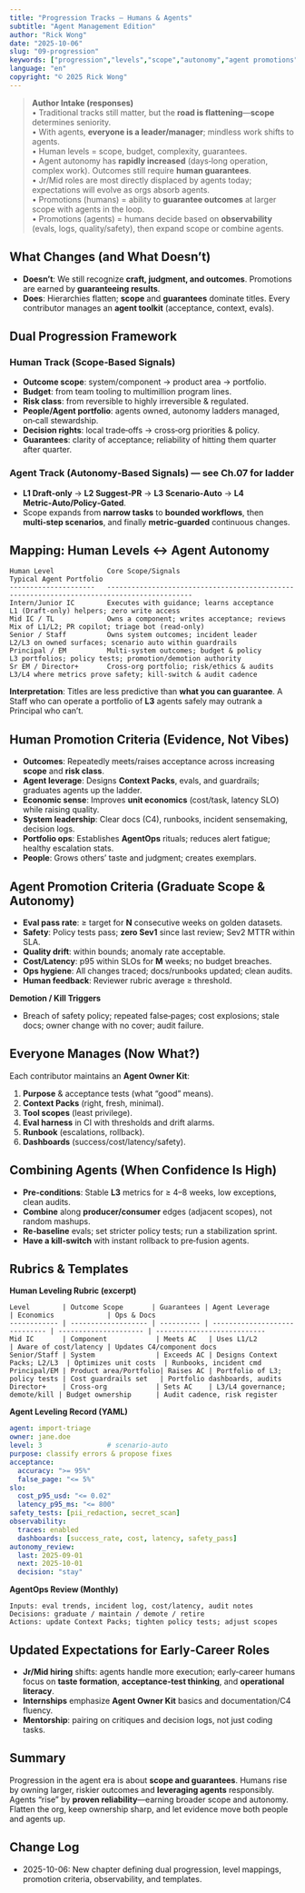 ```yaml
---
title: "Progression Tracks — Humans & Agents"
subtitle: "Agent Management Edition"
author: "Rick Wong"
date: "2025-10-06"
slug: "09-progression"
keywords: ["progression","levels","scope","autonomy","agent promotions","observability","flattened orgs","leadership"]
language: "en"
copyright: "© 2025 Rick Wong"
---
```


> **Author Intake (responses)**  
> • Traditional tracks still matter, but the **road is flattening**—**scope** determines seniority.  
> • With agents, **everyone is a leader/manager**; mindless work shifts to agents.  
> • Human levels = scope, budget, complexity, guarantees.  
> • Agent autonomy has **rapidly increased** (days‑long operation, complex work). Outcomes still require **human guarantees**.  
> • Jr/Mid roles are most directly displaced by agents today; expectations will evolve as orgs absorb agents.  
> • Promotions (humans) = ability to **guarantee outcomes** at larger scope with agents in the loop.  
> • Promotions (agents) = humans decide based on **observability** (evals, logs, quality/safety), then expand scope or combine agents.

## What Changes (and What Doesn’t)
- **Doesn’t**: We still recognize **craft, judgment, and outcomes**. Promotions are earned by **guaranteeing results**.  
- **Does**: Hierarchies flatten; **scope** and **guarantees** dominate titles. Every contributor manages an **agent toolkit** (acceptance, context, evals).

## Dual Progression Framework
### Human Track (Scope‑Based Signals)
- **Outcome scope**: system/component → product area → portfolio.  
- **Budget**: from team tooling to multimillion program lines.  
- **Risk class**: from reversible to highly irreversible & regulated.  
- **People/Agent portfolio**: agents owned, autonomy ladders managed, on‑call stewardship.  
- **Decision rights**: local trade‑offs → cross‑org priorities & policy.  
- **Guarantees**: clarity of acceptance; reliability of hitting them quarter after quarter.

### Agent Track (Autonomy‑Based Signals) — see Ch.07 for ladder
- **L1 Draft‑only** → **L2 Suggest‑PR** → **L3 Scenario‑Auto** → **L4 Metric‑Auto/Policy‑Gated**.  
- Scope expands from **narrow tasks** to **bounded workflows**, then **multi‑step scenarios**, and finally **metric‑guarded** continuous changes.

## Mapping: Human Levels ↔ Agent Autonomy
```
Human Level             Core Scope/Signals                              Typical Agent Portfolio
---------------------   ----------------------------------------------  ---------------------------------------------
Intern/Junior IC        Executes with guidance; learns acceptance        L1 (Draft-only) helpers; zero write access
Mid IC / TL             Owns a component; writes acceptance; reviews     Mix of L1/L2; PR copilot; triage bot (read-only)
Senior / Staff          Owns system outcomes; incident leader            L2/L3 on owned surfaces; scenario auto within guardrails
Principal / EM          Multi-system outcomes; budget & policy           L3 portfolios; policy tests; promotion/demotion authority
Sr EM / Director+       Cross-org portfolio; risk/ethics & audits        L3/L4 where metrics prove safety; kill-switch & audit cadence
```

**Interpretation**: Titles are less predictive than **what you can guarantee**. A Staff who can operate a portfolio of **L3** agents safely may outrank a Principal who can’t.

## Human Promotion Criteria (Evidence, Not Vibes)
- **Outcomes**: Repeatedly meets/raises acceptance across increasing **scope** and **risk class**.  
- **Agent leverage**: Designs **Context Packs**, evals, and guardrails; graduates agents up the ladder.  
- **Economic sense**: Improves **unit economics** (cost/task, latency SLO) while raising quality.  
- **System leadership**: Clear docs (C4), runbooks, incident sensemaking, decision logs.  
- **Portfolio ops**: Establishes **AgentOps** rituals; reduces alert fatigue; healthy escalation stats.  
- **People**: Grows others’ taste and judgment; creates exemplars.

## Agent Promotion Criteria (Graduate Scope & Autonomy)
- **Eval pass rate**: ≥ target for **N** consecutive weeks on golden datasets.  
- **Safety**: Policy tests pass; **zero Sev1** since last review; Sev2 MTTR within SLA.  
- **Quality drift**: within bounds; anomaly rate acceptable.  
- **Cost/Latency**: p95 within SLOs for **M** weeks; no budget breaches.  
- **Ops hygiene**: All changes traced; docs/runbooks updated; clean audits.  
- **Human feedback**: Reviewer rubric average ≥ threshold.

**Demotion / Kill Triggers**  
- Breach of safety policy; repeated false‑pages; cost explosions; stale docs; owner change with no cover; audit failure.

## Everyone Manages (Now What?)
Each contributor maintains an **Agent Owner Kit**:
1. **Purpose** & acceptance tests (what “good” means).  
2. **Context Packs** (right, fresh, minimal).  
3. **Tool scopes** (least privilege).  
4. **Eval harness** in CI with thresholds and drift alarms.  
5. **Runbook** (escalations, rollback).  
6. **Dashboards** (success/cost/latency/safety).

## Combining Agents (When Confidence Is High)
- **Pre‑conditions**: Stable **L3** metrics for ≥ 4–8 weeks, low exceptions, clean audits.  
- **Combine** along **producer/consumer** edges (adjacent scopes), not random mashups.  
- **Re‑baseline** evals; set stricter policy tests; run a stabilization sprint.  
- **Have a kill‑switch** with instant rollback to pre‑fusion agents.

## Rubrics & Templates
**Human Leveling Rubric (excerpt)**
```
Level        | Outcome Scope       | Guarantees | Agent Leverage                | Economics             | Ops & Docs
------------ | ------------------- | ---------- | ----------------------------- | --------------------- | ---------------------------
Mid IC       | Component            | Meets AC   | Uses L1/L2                    | Aware of cost/latency | Updates C4/component docs
Senior/Staff | System               | Exceeds AC | Designs Context Packs; L2/L3  | Optimizes unit costs  | Runbooks, incident cmd
Principal/EM | Product area/Portfolio| Raises AC | Portfolio of L3; policy tests | Cost guardrails set   | Portfolio dashboards, audits
Director+    | Cross‑org            | Sets AC    | L3/L4 governance; demote/kill | Budget ownership      | Audit cadence, risk register
```

**Agent Leveling Record (YAML)**
```yaml
agent: import-triage
owner: jane.doe
level: 3                # scenario-auto
purpose: classify errors & propose fixes
acceptance:
  accuracy: ">= 95%"
  false_page: "<= 5%"
slo:
  cost_p95_usd: "<= 0.02"
  latency_p95_ms: "<= 800"
safety_tests: [pii_redaction, secret_scan]
observability:
  traces: enabled
  dashboards: [success_rate, cost, latency, safety_pass]
autonomy_review:
  last: 2025-09-01
  next: 2025-10-01
  decision: "stay"
```

**AgentOps Review (Monthly)**
```
Inputs: eval trends, incident log, cost/latency, audit notes
Decisions: graduate / maintain / demote / retire
Actions: update Context Packs; tighten policy tests; adjust scopes
```

## Updated Expectations for Early‑Career Roles
- **Jr/Mid hiring** shifts: agents handle more execution; early‑career humans focus on **taste formation**, **acceptance‑test thinking**, and **operational literacy**.  
- **Internships** emphasize **Agent Owner Kit** basics and documentation/C4 fluency.  
- **Mentorship**: pairing on critiques and decision logs, not just coding tasks.

## Summary
Progression in the agent era is about **scope and guarantees**. Humans rise by owning larger, riskier outcomes and **leveraging agents** responsibly. Agents “rise” by **proven reliability**—earning broader scope and autonomy. Flatten the org, keep ownership sharp, and let evidence move both people and agents up.

## Change Log
- 2025-10-06: New chapter defining dual progression, level mappings, promotion criteria, observability, and templates.

